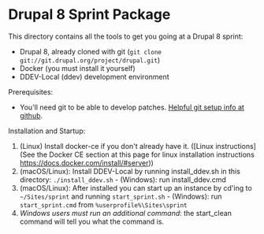 # Drupal 8 Sprint Package

This directory contains all the tools to get you going at a Drupal 8 sprint:

* Drupal 8, already cloned with git (`git clone git://git.drupal.org/project/drupal.git`)
* Docker (you must install it yourself)
* DDEV-Local (ddev) development environment

Prerequisites: 

* You'll need git to be able to develop patches. [Helpful git setup info at github](https://help.github.com/articles/set-up-git/).

Installation and Startup:

1. (Linux) Install docker-ce if you don't already have it. ([Linux instructions](See the Docker CE section at this page for linux installation instructions https://docs.docker.com/install/#server))
2. (macOS/Linux): Install DDEV-Local by running install_ddev.sh in this directory: `./install_ddev.sh` - (Windows): run install_ddev.cmd
3. (macOS/Linux): After installed you can start up an instance by cd'ing to `~/Sites/sprint` and running `start_sprint.sh` - (Windows): run `start_sprint.cmd` from `%userprofile%\Sites\sprint`
4. _Windows users must run an additional command_: the start_clean command will tell you what the command is.
